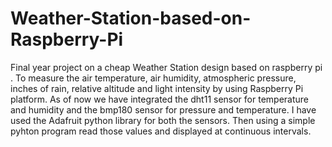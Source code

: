 # Weather-Station-based-on-Raspberry-Pi
Final year project on a cheap Weather Station design based on raspberry pi . 
To measure the air temperature, air humidity, atmospheric pressure, inches of rain, relative 
altitude and light intensity by using Raspberry Pi platform.
As of now we have integrated the dht11 sensor for temperature and humidity and the bmp180 sensor for pressure and temperature.
I have used the Adafruit python library for both the sensors. Then using a simple pyhton program read those 
values and displayed at continuous intervals.
